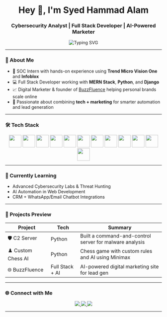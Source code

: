 <h1 align="center">Hey 👋, I'm Syed Hammad Alam</h1>
<h3 align="center">Cybersecurity Analyst | Full Stack Developer | AI-Powered Marketer</h3>

<p align="center">
  <img src="https://readme-typing-svg.demolab.com?font=Fira+Code&weight=500&size=24&pause=1000&color=FF6363&center=true&vCenter=true&width=440&lines=Building+Digital+Futures;Cybersecurity+%7C+Web+Dev+%7C+Marketing;Let's+Create+Something+Epic+🔥" alt="Typing SVG" />
</p>

---

### 🚀 About Me

- 🔐 SOC Intern with hands-on experience using **Trend Micro Vision One** and **Infoblox**
- 💻 Full Stack Developer working with **MERN Stack**, **Python**, and **Django**
- 📈 Digital Marketer & founder of [BuzzFluence](https://github.com/BuzzFluence) helping personal brands scale online
- 🎯 Passionate about combining **tech + marketing** for smarter automation and lead generation

---

### 🛠️ Tech Stack

<p align="center">
  <img src="https://cdn.jsdelivr.net/gh/devicons/devicon/icons/javascript/javascript-original.svg" width="40" />
  <img src="https://cdn.jsdelivr.net/gh/devicons/devicon/icons/python/python-original.svg" width="40" />
  <img src="https://cdn.jsdelivr.net/gh/devicons/devicon/icons/react/react-original.svg" width="40" />
  <img src="https://cdn.jsdelivr.net/gh/devicons/devicon/icons/nodejs/nodejs-original.svg" width="40" />
  <img src="https://cdn.jsdelivr.net/gh/devicons/devicon/icons/mongodb/mongodb-original.svg" width="40" />
  <img src="https://cdn.jsdelivr.net/gh/devicons/devicon/icons/mysql/mysql-original.svg" width="40" />
  <img src="https://cdn.jsdelivr.net/gh/devicons/devicon/icons/html5/html5-original.svg" width="40" />
  <img src="https://cdn.jsdelivr.net/gh/devicons/devicon/icons/css3/css3-original.svg" width="40" />
  <img src="https://cdn.jsdelivr.net/gh/devicons/devicon/icons/bootstrap/bootstrap-plain.svg" width="40" />
  <img src="https://cdn.jsdelivr.net/gh/devicons/devicon/icons/git/git-original.svg" width="40" />
  <img src="https://cdn.jsdelivr.net/gh/devicons/devicon/icons/github/github-original.svg" width="40" />
  <img src="https://cdn.jsdelivr.net/gh/devicons/devicon/icons/linux/linux-original.svg" width="40" />
</p>

---

### 🧠 Currently Learning

- Advanced Cybersecurity Labs & Threat Hunting  
- AI Automation in Web Development  
- CRM + WhatsApp/Email Chatbot Integrations  

---

### 💼 Projects Preview

| Project | Tech | Summary |
|--------|------|---------|
| 🛡️ C2 Server | Python | Built a command-and-control server for malware analysis |
| ♟️ Custom Chess AI | Python | Chess game with custom rules and AI using Minimax |
| 🌐 BuzzFluence | Full Stack + AI | AI-powered digital marketing site for lead gen |

---

### 🌐 Connect with Me

<p align="center">
  <a href="https://linkedin.com/in/syedhammadalam" target="_blank">
    <img src="https://img.shields.io/badge/LinkedIn-blue?logo=linkedin&style=for-the-badge" />
  </a>
  <a href="mailto:syedhammadalam@gmail.com">
    <img src="https://img.shields.io/badge/Gmail-red?logo=gmail&style=for-the-badge" />
  </a>
  <a href="https://github.com/syedhammadalamm" target="_blank">
    <img src="https://img.shields.io/badge/GitHub-black?logo=github&style=for-the-badge" />
  </a>
</p>

---
